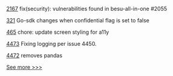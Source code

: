 
[2167](https://github.com/hyperledger/cactus/pull/2167) fix(security): vulnerabilities found in besu-all-in-one #2055

[321](https://github.com/hyperledger-labs/weaver-dlt-interoperability/pull/321) Go-sdk changes when confidential flag is set to false

[465](https://github.com/hyperledger/aries-mobile-agent-react-native/pull/465) chore: update screen styling for a11y

[4473](https://github.com/hyperledger/besu/pull/4473) Fixing logging per issue 4450.

[4472](https://github.com/hyperledger/besu/pull/4472) removes pandas


[See more >>>](https://start-here.hyperledger.org/pull-requests)
